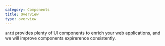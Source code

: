 ```yaml
---
category: Components
title: Overview
type: overview
---
```


`antd` provides plenty of UI components to enrich your web applications, and we will improve components expirerence consistently.
